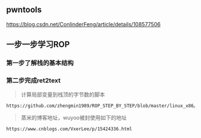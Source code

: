 ## pwntools
https://blog.csdn.net/ConlinderFeng/article/details/108577506


## 一步一步学习ROP

### 第一步了解栈的基本结构

### 第二步完成ret2text
> 计算局部变量到栈顶的字节数的脚本
```
https://github.com/zhengmin1989/ROP_STEP_BY_STEP/blob/master/linux_x86/pattern.py
```

> 蒸米的博客地址，wuyoo被封使用如下的地址
```
https://www.cnblogs.com/VxerLee/p/15424336.html
```